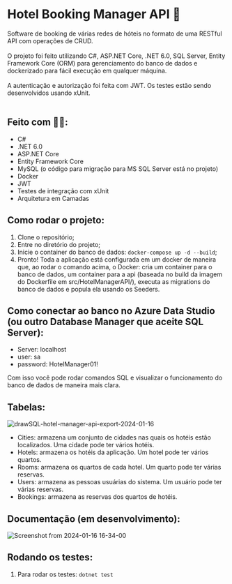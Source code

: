 # Hotel Booking Manager API 🏨
Software de booking de várias redes de hóteis no formato de uma RESTful API com operações de CRUD.
<br><br>
O projeto foi feito utilizando C#, ASP.NET Core, .NET 6.0, SQL Server, Entity Framework Core (ORM) para gerenciamento do banco de dados e dockerizado para fácil execução em qualquer máquina.<br><br>
A autenticação e autorização foi feita com JWT. Os testes estão sendo desenvolvidos usando xUnit.<br><br>


## Feito com 👨‍💻:
- C#
- .NET 6.0
- ASP.NET Core
- Entity Framework Core
- MySQL (o código para migração para MS SQL Server está no projeto)
- Docker
- JWT
- Testes de integração com xUnit
- Arquitetura em Camadas

## Como rodar o projeto:
1)  Clone o repositório;
2)  Entre no diretório do projeto;
3)  Inicie o container do banco de dados: `docker-compose up -d --build`;
4)  Pronto! Toda a aplicação está configurada em um docker de maneira que, ao rodar o comando acima, o Docker: cria um container para o banco de dados, um container para a api (baseada no build da imagem do Dockerfile em src/HotelManagerAPI/), executa as migrations do banco de dados e popula ela usando os Seeders.

## Como conectar ao banco no Azure Data Studio (ou outro Database Manager que aceite SQL Server):
- Server: localhost
- user: sa
- password: HotelManager01!

Com isso você pode rodar comandos SQL e visualizar o funcionamento do banco de dados de maneira mais clara.

## Tabelas:
![drawSQL-hotel-manager-api-export-2024-01-16](https://github.com/leomartinsdev/hotel-booking-manager-api/assets/117598788/0ee92086-8d1e-4824-85a6-718bc43b8780)
- Cities: armazena um conjunto de cidades nas quais os hotéis estão localizados. Uma cidade pode ter vários hotéis.
- Hotels: armazena os hotéis da aplicação. Um hotel pode ter vários quartos.
- Rooms: armazena os quartos de cada hotel. Um quarto pode ter várias reservas.
- Users: armazena as pessoas usuárias do sistema. Um usuário pode ter várias reservas.
- Bookings: armazena as reservas dos quartos de hotéis.
  
## Documentação (em desenvolvimento):
![Screenshot from 2024-01-16 16-34-00](https://github.com/leomartinsdev/hotel-booking-manager-api/assets/117598788/d4e17cfb-c617-4514-8858-f6d4431a0b8b)

## Rodando os testes:
1)  Para rodar os testes: `dotnet test`
